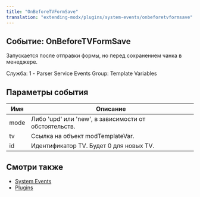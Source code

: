 ```yaml
---
title: "OnBeforeTVFormSave"
translation: "extending-modx/plugins/system-events/onbeforetvformsave"
---
```


## Событие: OnBeforeTVFormSave

Запускается после отправки формы, но перед сохранением чанка в менеджере.

Служба: 1 - Parser Service Events
Group: Template Variables

## Параметры события

| Имя  | Описание                                              |
| ---- | ----------------------------------------------------- |
| mode | Либо 'upd' или 'new', в зависимости от обстоятельств. |
| tv   | Ссылка на объект modTemplateVar.                      |
| id   | Идентификатор TV. Будет 0 для новых TV.               |

## Смотри также

- [System Events](extending-modx/plugins/system-events "System Events")
- [Plugins](extending-modx/plugins "Plugins")

